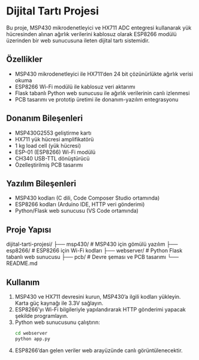 # Dijital Tartı Projesi

Bu proje, MSP430 mikrodenetleyici ve HX711 ADC entegresi kullanarak yük hücresinden alınan ağırlık verilerini kablosuz olarak ESP8266 modülü üzerinden bir web sunucusuna ileten dijital tartı sistemidir.

## Özellikler

- MSP430 mikrodenetleyici ile HX711’den 24 bit çözünürlükte ağırlık verisi okuma
- ESP8266 Wi-Fi modülü ile kablosuz veri aktarımı
- Flask tabanlı Python web sunucusu ile ağırlık verilerinin canlı izlenmesi
- PCB tasarımı ve prototip üretimi ile donanım-yazılım entegrasyonu

## Donanım Bileşenleri

- MSP430G2553 geliştirme kartı
- HX711 yük hücresi amplifikatörü
- 1 kg load cell (yük hücresi)
- ESP-01 (ESP8266) Wi-Fi modülü
- CH340 USB-TTL dönüştürücü
- Özelleştirilmiş PCB tasarımı

## Yazılım Bileşenleri

- MSP430 kodları (C dili, Code Composer Studio ortamında)
- ESP8266 kodları (Arduino IDE, HTTP veri gönderimi)
- Python/Flask web sunucusu (VS Code ortamında)

## Proje Yapısı

dijital-tarti-projesi/
├── msp430/ # MSP430 için gömülü yazılım
├── esp8266/ # ESP8266 için Wi-Fi kodları
├── webserver/ # Python Flask tabanlı web sunucusu
├── pcb/ # Devre şeması ve PCB tasarımı
└── README.md


## Kullanım

1. MSP430 ve HX711 devresini kurun, MSP430’a ilgili kodları yükleyin. Karta güç kaynağı ile 3.3V sağlayın.
2. ESP8266’yı Wi-Fi bilgileriyle yapılandırarak HTTP gönderimi yapacak şekilde programlayın.
3. Python web sunucusunu çalıştırın:
    ```bash
    cd webserver
    python app.py
    ```
4. ESP8266’dan gelen veriler web arayüzünde canlı görüntülenecektir.




